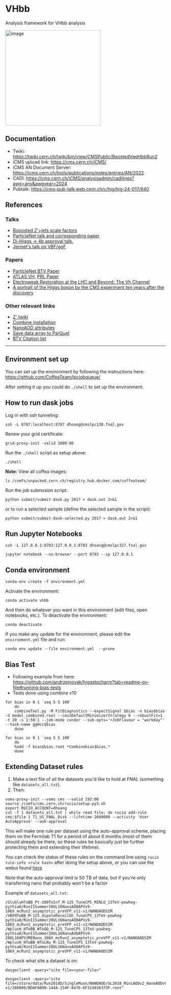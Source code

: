 # VHbb
Analysis framework for VHbb analysis


<img src="https://github.com/user-attachments/assets/3c43623f-6a2c-4cc0-ab7d-9013d2eec666" alt="image" width="300"/>


## Documentation
* Twiki: https://twiki.cern.ch/twiki/bin/view/CMSPublic/BoostedVqqHbbRun2
* iCMS upload link: https://cms.cern.ch/iCMS/
* iCMS AN Document Server: https://icms.cern.ch/tools/publications/notes/entries/AN/2022
* CADI: https://cms.cern.ch/iCMS/analysisadmin/cadilines?awg=any&awgyear=2024
* Pubtalk: https://cms-pub-talk.web.cern.ch/c/hig/hig-24-017/640

## References

### Talks
* [Booosted Z'+jets scale factors](https://indico.cern.ch/event/1355112/#16-booosted-zjets-scale-factor)
* [ParticleNet talk and corresponding paper](https://indico.physics.lbl.gov/event/975/contributions/8301/attachments/4047/5437/23.07.31_BOOST_Xbbcc_performance_CL.pdf)
* [Di-Higgs -> 4b approval talk.](https://indico.cern.ch/event/1078870/contributions/4537934/attachments/2313106/3947040/Preapproval_HH4bggF_280921.pdf)
* [Jennet's talk on VBF/ggF](https://indico.physics.lbl.gov/event/975/contributions/8306/attachments/4062/5457/Dickinson_BOOST23_CMSVBF_vf.pdf)

### Papers
* [ParticleNet BTV Paper](https://cds.cern.ch/record/2866276/files/BTV-22-001-pas.pdf)
* [ATLAS VH](https://arxiv.org/abs/2312.07605), [PRL Paper](https://journals.aps.org/prl/abstract/10.1103/PhysRevLett.132.131802)
* [Electroweak Restoration at the LHC and Beyond: The Vh Channel](https://arxiv.org/abs/2012.00774)
* [A portrait of the Higgs boson by the CMS experiment ten years after the discovery]( https://www.nature.com/articles/s41586-022-04892-x)

### Other relevant links
* [Z' twiki](https://twiki.cern.ch/twiki/bin/edit/CMS/EXO24007)
* [Combine installation](https://cms-analysis.github.io/HiggsAnalysis-CombinedLimit/latest/)
* [NanoAOD attributes](https://cms-nanoaod-integration.web.cern.ch/integration/cms-swCMSSW_12_4_X/mc123Xrun3_v10_doc.html)
* [Save data array to ParQuet](https://awkward-array.org/doc/main/reference/generated/ak.to_parquet.html)
* [BTV Citation list](https://btv-wiki.docs.cern.ch/PerformanceCalibration/Citations/)

----
## Environment set up
You can set up the environment by following the instructions here: https://github.com/CoffeaTeam/lpcjobqueue/

After setting it up you could do `./shell` to set up the environment.

## How to run dask jobs

Log in with ssh tunneling:

```
ssh -L 8787:localhost:8787 dhoang@cmslpc138.fnal.gov
```

Renew your grid certificate:

```
grid-proxy-init -valid 1000:00
```

Run the `./shell` script as setup above:

```
./shell
```

**Note:** View all coffea images: 
```
ls /cvmfs/unpacked.cern.ch/registry.hub.docker.com/coffeateam/
```

Run the job submssion script:

```
python submit/submit-dask.py 2017 > dask.out 2>&1
```

or to run a selected sample (define the selected sample in the script):

```
python submit/submit-dask-selected.py 2017 > dask.out 2>&1
```

## Run Jupyter Notebooks

```
ssh -L 127.0.0.1:8703:127.0.0.1:8703 dhoang@cmslpc327.fnal.gov
```

```
jupyter notebook --no-browser --port 8703 --ip 127.0.0.1
```

## Conda environment

```
conda-env create -f environment.yml
```

Activate the environment:

```
conda activate vhbb
```

And then do whatever you want in this environment (edit files, open notebooks, etc.). To deactivate the environment:

```
conda deactivate
```

If you make any update for the environment, please edit the `environment.yml` file and run:

```
conda env update --file environment.yml  --prune
```

## Bias Test
* Following example from here: https://github.com/andrzejnovak/higgstocharm?tab=readme-ov-file#running-bias-tests
* Tests done using combine v10

```
for bias in 0 1 `seq 5 5 100`
    do
    combineTool.py -M FitDiagnostics --expectSignal $bias -n bias$bias -d model_combined.root --cminDefaultMinimizerStrategy 0 --robustFit=1 -t 20 -s 1:50:1 --job-mode condor --sub-opts='+JobFlavour = "workday"' --task-name ggHcc$bias
    done
```

```
for bias in 0 1 `seq 5 5 100`
    do 
    hadd -f bias$bias.root *Combinebias$bias.*
    done
```

## Extending Dataset rules

1. Make a text file of all the datasets you'd like to hold at FNAL (something like `datasets_all.txt`).
2. Then:

```
voms-proxy-init --voms cms --valid 192:00
source /cvmfs/cms.cern.ch/rucio/setup-py3.sh
export RUCIO_ACCOUNT=dhoang
cut -f 1 datasets_all.txt | while read file; do rucio add-rule cms:$file 1 T1_US_FNAL_Disk --lifetime 2600000 --activity 'User AutoApprove' --ask-approval
```

This will make one rule per dataset using the auto-approval scheme, placing them on the Fermilab T1 for a period of about 6 months (most of them should already be there, so these rules be basically just be further protecting them and extending their lifetime).

You can check the status of these rules on the command line using `rucio rule-info <rule hash>` after doing the setup above, or you can use the webui found [here](https://cms-rucio-webui.cern.ch/) 

Note that the auto-approval limit is 50 TB of data, but if you're only transferring nano that probably won't be a factor

Example of  `datasets_all.txt`:

```
/GluGluHToBB_Pt-200ToInf_M-125_TuneCP5_MINLO_13TeV-powheg-pythia8/RunIISummer20UL16NanoAODAPVv9-106X_mcRun2_asymptotic_preVFP_v11-v1/NANOAODSIM
/VBFHToBB_M-125_dipoleRecoilOn_TuneCP5_13TeV-powheg-pythia8/RunIISummer20UL16NanoAODAPVv9-106X_mcRun2_asymptotic_preVFP_v11-v2/NANOAODSIM
/WplusH_HToBB_WToQQ_M-125_TuneCP5_13TeV-powheg-pythia8/RunIISummer20UL16NanoAODAPVv9-20UL16APVJMENano_106X_mcRun2_asymptotic_preVFP_v11-v1/NANOAODSIM
/WplusH_HToBB_WToLNu_M-125_TuneCP5_13TeV-powheg-pythia8/RunIISummer20UL16NanoAODAPVv9-106X_mcRun2_asymptotic_preVFP_v11-v1/NANOAODSIM
```

To check what site a dataset is on:

```
dasgoclient -query="site file=<your-file>"
```

```
dasgoclient -query="site file=/store/data/Run2018D/SingleMuon/NANOAOD/UL2018_MiniAODv2_NanoAODv9-v1/280000/BDAFAB90-144A-154F-8476-6F314036373F.root"
```








